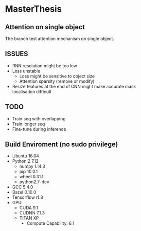 # MasterThesis

## Attention on single object
The branch test attention mechanism on single object.

## ISSUES
* RNN resolution might be too low
* Loss unstable
  * Loss might be sensitive to object size
  * Attention sparsity (remove or modify)
* Resize features at the end of CNN might make accurate mask localisation difficult

## TODO
* Train seq with overlapping
* Train longer seq
* Fine-tune during inference
 

## Build Enviroment (no sudo privilege)
* Ubuntu 16.04
* Python 2.7.12
  * numpy 1.14.3
  * pip 10.0.1
  * wheel 0.31.1
  * python2.7-dev
* GCC 5.4.0
* Bazel 0.10.0
* Tensorflow r1.8
* GPU
  * CUDA 9.1
  * CUDNN 7.1.3
  * TITAN XP
    * Compute Capability: 6.1
